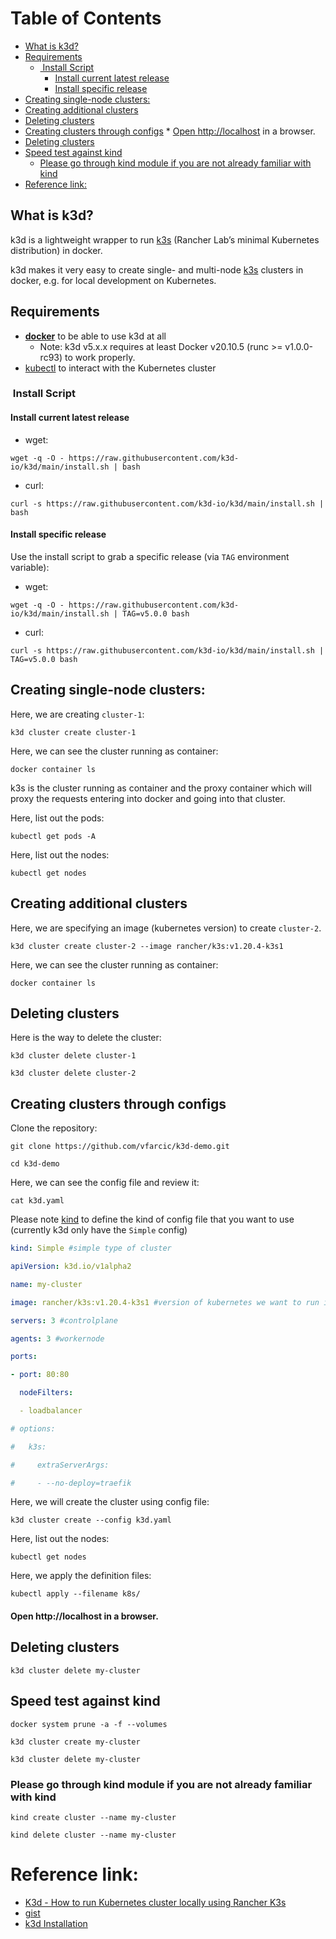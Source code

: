 Table of Contents
=================

   * [What is k3d?](#what-is-k3d)
   * [Requirements](#requirements)
      * [ Install Script](#install-script)
         * [Install current latest release](#install-current-latest-release)
         * [Install specific release](#install-specific-release)
   * [Creating single-node clusters:](#creating-single-node-clusters)
   * [Creating additional clusters](#creating-additional-clusters)
   * [Deleting clusters](#deleting-clusters)
   * [Creating clusters through configs](#creating-clusters-through-configs)
         * [Open <a href="http://localhost" rel="nofollow">http://localhost</a> in a browser.](#open-httplocalhost-in-a-browser)
   * [Deleting clusters](#deleting-clusters-1)
   * [Speed test against kind](#speed-test-against-kind)
      * [Please go through kind module if you are not already familiar with kind](#please-go-through-kind-module-if-you-are-not-already-familiar-with-kind)
* [Reference link:](#reference-link)


## What is k3d?

k3d is a lightweight wrapper to run [k3s](https://github.com/rancher/k3s) (Rancher Lab’s minimal Kubernetes distribution) in docker.

k3d makes it very easy to create single- and multi-node [k3s](https://github.com/rancher/k3s) clusters in docker, e.g. for local development on Kubernetes.

## Requirements

-   [**docker**](https://docs.docker.com/install/) to be able to use k3d at all
    -   Note: k3d v5.x.x requires at least Docker v20.10.5 (runc >= v1.0.0-rc93) to work properly.
-   [kubectl](https://kubernetes.io/docs/tasks/tools/#kubectl) to interact with the Kubernetes cluster


###  Install Script

#### Install current latest release

-   wget:

```
wget -q -O - https://raw.githubusercontent.com/k3d-io/k3d/main/install.sh | bash
```

-   curl:

```
curl -s https://raw.githubusercontent.com/k3d-io/k3d/main/install.sh | bash
```


#### Install specific release

Use the install script to grab a specific release (via `TAG` environment variable):

-   wget:

```
wget -q -O - https://raw.githubusercontent.com/k3d-io/k3d/main/install.sh | TAG=v5.0.0 bash
```

-   curl:

 ```
curl -s https://raw.githubusercontent.com/k3d-io/k3d/main/install.sh | TAG=v5.0.0 bash
```


## Creating single-node clusters:

Here, we are creating `cluster-1`:

```
k3d cluster create cluster-1
```

Here, we can see the cluster running as container:

```
docker container ls
```

k3s is the cluster running as container and the proxy container which will proxy the requests entering into docker and going into that cluster.

Here, list out the pods:

```
kubectl get pods -A
```

Here, list out the nodes:

```
kubectl get nodes
```

## Creating additional clusters

Here, we are specifying an image (kubernetes version) to create `cluster-2`.

```
k3d cluster create cluster-2 --image rancher/k3s:v1.20.4-k3s1
```

Here, we can see the cluster running as container:

```
docker container ls
```


## Deleting clusters
Here is the way to delete the cluster:

```
k3d cluster delete cluster-1
```

```
k3d cluster delete cluster-2
```


## Creating clusters through configs

Clone the repository:

```
git clone https://github.com/vfarcic/k3d-demo.git
```

```
cd k3d-demo
```

Here, we can see the config file and review it:

```
cat k3d.yaml
```

 Please note [kind](https://k3d.io/v5.4.6/usage/configfile/#required-fields) to define the kind of config file that you want to use (currently k3d only have the `Simple` config)

```yaml
kind: Simple #simple type of cluster

apiVersion: k3d.io/v1alpha2

name: my-cluster

image: rancher/k3s:v1.20.4-k3s1 #version of kubernetes we want to run in this cluster

servers: 3 #controlplane

agents: 3 #workernode

ports:

- port: 80:80

  nodeFilters:

  - loadbalancer

# options:

#   k3s:

#     extraServerArgs:

#     - --no-deploy=traefik
```

Here, we will create the cluster using config file:

```
k3d cluster create --config k3d.yaml
```

Here, list out the nodes:

```
kubectl get nodes
```

Here, we apply the definition files:

```
kubectl apply --filename k8s/
```

#### Open http://localhost in a browser.


## Deleting clusters #

```
k3d cluster delete my-cluster
```

## Speed test against kind

```
docker system prune -a -f --volumes
```

```
k3d cluster create my-cluster
```

```
k3d cluster delete my-cluster
```

### Please go through kind module if you are not already familiar with kind

```
kind create cluster --name my-cluster
```

```
kind delete cluster --name my-cluster
```



# Reference link:

- [K3d - How to run Kubernetes cluster locally using Rancher K3s](https://www.youtube.com/watch?v=mCesuGk-Fks)
- [gist](https://gist.github.com/vfarcic/b025359ef5ba33353476bbfe881ec5c3)
- [k3d Installation](https://k3d.io/v5.4.6/)